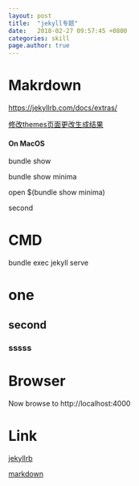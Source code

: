 ```yaml
---
layout: post
title:  "jekyll专题"
date:   2018-02-27 09:57:45 +0800
categories: skill
page.author: true
---
```


Makrdown
=======

https://jekyllrb.com/docs/extras/


[修改themes页面更改生成结果](https://jekyllrb.com/docs/themes/)

#### On MacOS

bundle show

bundle show minima

open $(bundle show minima)

second



# CMD
bundle exec jekyll serve

# one
## second

### sssss

# Browser
Now browse to http://localhost:4000


# Link
[jekyllrb](https://jekyllrb.com/docs/home)

[markdown](https://daringfireball.net/projects/markdown/)

